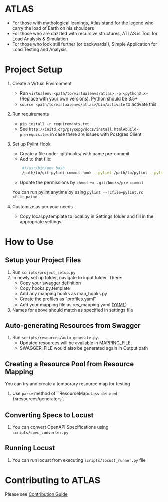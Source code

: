 ATLAS
=======

- For those with mythological leanings, Atlas stand for the legend who carry the load of Earth on his shoulders
- For those who are dazzled with recursive structures, ATLAS is Tool for Load Analysis & Simulation
- For those who look still further (or backwards!), Simple Application for Load Testing and Analysis


Project Setup
======

1. Create a Virtual Environment
    - Run `virtualenv <path/to/virtualenvs/atlas> -p <python3.x>`
     (Replace <variables> with your own versions). Python should be 3.5+
    - `source <path/to/virtualenvs/atlas>/bin/activate` to activate this

2. Run requirements
    - `pip install -r requirements.txt`
    - See `http://initd.org/psycopg/docs/install.html#build-prerequisites` in case there are issues with Postgres Client

3. Set up Pylint Hook
    - Create a file under .git/hooks/ with name pre-commit
    - Add to that file:
       ```bash
        #!/usr/bin/env bash
        /path/to/git-pylint-commit-hook --pylint /path/to/pylint --pylintrc pylint.rc
       ```
    - Update the permissions by `chmod +x .git/hooks/pre-commit`

    You can run pylint anytime by using `pylint --rcfile=pylint.rc <file_path>`

4. Customize as per your needs
    - Copy local.py.template to local.py in Settings folder and fill in the appropriate settings


How to Use
===========

Setup your Project Files
-------
1. Run `scripts/project_setup.py`
1. In newly set up folder, navigate to input folder. There:
    - Copy your swagger definition
    - Copy hooks.py.template
    - Add any mapping hooks as map_hooks.py
    - Create the profiles as "profiles.yaml"
    - Add your mapping file as res_mapping.yaml ([YAML](docs/yaml.md))
1. Names for above should match as specified in settings file

Auto-generating Resources from Swagger
------
1. Run `scripts/resources/auto_generate.py`.
    - Updated resources will be available in MAPPING_FILE.
    - SWAGGER_FILE would also be generated again in Output path

Creating a Resource Pool from Resource Mapping
-----
You can try and create a temporary resource map for testing
1. Use `parse` method of ``ResourceMap` class defined in `resources/generators`.

Converting Specs to Locust
------
1. You can convert OpenAPI Specifications using `scripts/spec_converter.py`

Running Locust
------
1. You can run locust from executing `scripts/locust_runner.py` file


Contributing to ATLAS
=========

Please see [Contribution Guide](docs/Contributing.md)
